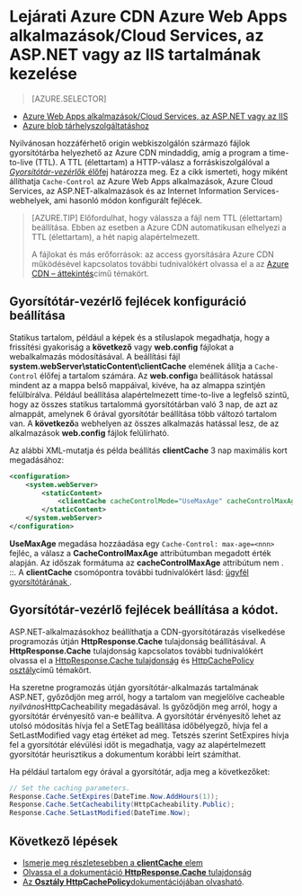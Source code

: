 <properties
 pageTitle="Lejárat Azure CDN Azure Web Apps alkalmazások/Cloud Services, az ASP.NET és az IIS tartalmának kezelése |} Microsoft Azure"
 description="Megtudhatja, hogy miként kezelheti a felhőalapú szolgáltatás tartalmának Azure CDN lejártát"
 services="cdn"
 documentationCenter=".NET"
 authors="camsoper"
 manager="erikre"
 editor=""/>
<tags
 ms.service="cdn"
 ms.workload="media"
 ms.tgt_pltfrm="na"
 ms.devlang="dotnet"
 ms.topic="article"
 ms.date="09/19/2016"
 ms.author="casoper"/>

# <a name="how-to-manage-expiration-of-azure-web-appscloud-services-aspnet-or-iis-content-in-azure-cdn"></a>Lejárati Azure CDN Azure Web Apps alkalmazások/Cloud Services, az ASP.NET vagy az IIS tartalmának kezelése

> [AZURE.SELECTOR]
- [Azure Web Apps alkalmazások/Cloud Services, az ASP.NET vagy az IIS](cdn-manage-expiration-of-cloud-service-content.md)
- [Azure blob tárhelyszolgáltatáshoz](cdn-manage-expiration-of-blob-content.md)

Nyilvánosan hozzáférhető origin webkiszolgálón származó fájlok gyorsítótárba helyezhető az Azure CDN mindaddig, amíg a program a time-to-live (TTL).  A TTL (élettartam) a HTTP-válasz a forráskiszolgálóval a [ *Gyorsítótár-vezérlők* élőfej](http://www.w3.org/Protocols/rfc2616/rfc2616-sec14.html#sec14.9) határozza meg.  Ez a cikk ismerteti, hogy miként állíthatja `Cache-Control` az Azure Web Apps alkalmazások, Azure Cloud Services, az ASP.NET-alkalmazások és az Internet Information Services-webhelyek, ami hasonló módon konfigurált fejlécek.

>[AZURE.TIP] Előfordulhat, hogy válassza a fájl nem TTL (élettartam) beállítása.  Ebben az esetben a Azure CDN automatikusan elhelyezi a TTL (élettartam), a hét napig alapértelmezett.
>
>A fájlokat és más erőforrások: az access gyorsítására Azure CDN működésével kapcsolatos további tudnivalókért olvassa el a az [Azure CDN – áttekintés](./cdn-overview.md)című témakört.

## <a name="setting-cache-control-headers-in-configuration"></a>Gyorsítótár-vezérlő fejlécek konfiguráció beállítása

Statikus tartalom, például a képek és a stíluslapok megadhatja, hogy a frissítési gyakoriság a **következő** vagy **web.config** fájlokat a webalkalmazás módosításával.  A beállítási fájl **system.webServer\staticContent\clientCache** elemének állítja a `Cache-Control` élőfej a tartalom számára. Az **web.config**a beállítások hatással mindent az a mappa belső mappáival, kivéve, ha az almappa szintjén felülbírálva.  Például beállítása alapértelmezett time-to-live a legfelső szintű, hogy az összes statikus tartalommá gyorsítótárban való 3 nap, de azt az almappát, amelynek 6 órával gyorsítótár beállítása több változó tartalom van.  A **következő**a webhelyen az összes alkalmazás hatással lesz, de az alkalmazások **web.config** fájlok felülírható.

Az alábbi XML-mutatja és példa beállítás **clientCache** 3 nap maximális kort megadásához:  

```xml
<configuration>
    <system.webServer>
        <staticContent>
            <clientCache cacheControlMode="UseMaxAge" cacheControlMaxAge="3.00:00:00" />
        </staticContent>
    </system.webServer>
</configuration>
```

**UseMaxAge** megadása hozzáadása egy `Cache-Control: max-age=<nnn>` fejléc, a válasz a **CacheControlMaxAge** attribútumban megadott érték alapján. Az időszak formátuma az **cacheControlMaxAge** attribútum nem <days>. <hours>:<min>:<sec>. A **clientCache** csomópontra további tudnivalókért lásd: [ügyfél gyorsítótárának <clientCache> ](http://www.iis.net/ConfigReference/system.webServer/staticContent/clientCache).  

## <a name="setting-cache-control-headers-in-code"></a>Gyorsítótár-vezérlő fejlécek beállítása a kódot.

ASP.NET-alkalmazásokhoz beállíthatja a CDN-gyorsítótárazás viselkedése programozás útján **HttpResponse.Cache** tulajdonság beállításával. A **HttpResponse.Cache** tulajdonság kapcsolatos további tudnivalókért olvassa el a [HttpResponse.Cache tulajdonság](http://msdn.microsoft.com/library/system.web.httpresponse.cache.aspx) és [HttpCachePolicy osztály](http://msdn.microsoft.com/library/system.web.httpcachepolicy.aspx)című témakört.  

Ha szeretne programozás útján gyorsítótár-alkalmazás tartalmának ASP.NET, győződjön meg arról, hogy a tartalom van megjelölve cacheable *nyilvános*HttpCacheability megadásával. Is győződjön meg arról, hogy a gyorsítótár érvényesítő van-e beállítva. A gyorsítótár érvényesítő lehet az utolsó módosítás hívja fel a SetETag beállítása időbélyegző, hívja fel a SetLastModified vagy etag értéket ad meg. Tetszés szerint SetExpires hívja fel a gyorsítótár elévülési időt is megadhatja, vagy az alapértelmezett gyorsítótár heurisztikus a dokumentum korábbi leírt számíthat.  

Ha például tartalom egy órával a gyorsítótár, adja meg a következőket:  

```csharp
// Set the caching parameters.
Response.Cache.SetExpires(DateTime.Now.AddHours(1));
Response.Cache.SetCacheability(HttpCacheability.Public);
Response.Cache.SetLastModified(DateTime.Now);
```

## <a name="next-steps"></a>Következő lépések

- [Ismerje meg részletesebben a **clientCache** elem](http://www.iis.net/ConfigReference/system.webServer/staticContent/clientCache)
- [Olvassa el a dokumentáció **HttpResponse.Cache** tulajdonság](http://msdn.microsoft.com/library/system.web.httpresponse.cache.aspx) 
- [Az **Osztály HttpCachePolicy**dokumentációjában olvasható](http://msdn.microsoft.com/library/system.web.httpcachepolicy.aspx).  
